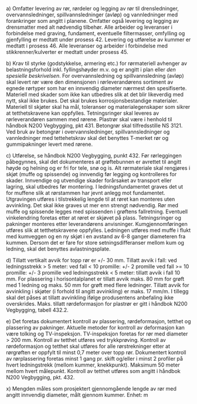 a) Omfatter levering av rør, rørdeler og legging av rør til drensledninger, overvannsledninger, spillvannsledninger (avløp) og vannledninger med forankringer som angitt i planene. Omfatter også levering og legging av drensmatter med alt nødvendig tilbehør. Alle arbeider og leveranser i forbindelse med graving, fundament, eventuelle filtermasser, omfylling og gjenfylling er medtatt under prosess 42. Levering og utførelse av kummer er medtatt i prosess 46. Alle leveranser og arbeider i forbindelse med stikkrenner/kulverter er medtatt under prosess 45.

b) Krav til styrke (godstykkelse, armering etc.) for rørmateriell avhenger av belastningsforhold inkl. fyllingshøyder m.v. og er angitt i plan eller *den spesielle beskrivelsen*.
For overvannsledning og spillvannsledning (avløp) skal levert rør være den dimensjonen i rørleverandørens sortiment av egnede rørtyper som har en innvendig diameter nærmest den spesifiserte.
Materiell med skader som ikke kan utbedres slik at det blir likeverdig med nytt, skal ikke brukes. Det skal brukes korrosjonsbestandige materialer. Materiell til skjøter skal ha mål, toleranser og materialegenskaper som sikrer at tetthetskravene kan oppfylles. Tetningsringer skal leveres av rørleverandøren sammen med rørene.
Plastrør skal være i henhold til håndbok N200 Vegbygging, pkt 431.
Betongrør skal tilfredsstille NS 3121.
Ved bruk av betongrør i overvannsledninger, spillvannsledninger og vannledninger med tettehetskrav skal det benyttes T-merket rør og gummipakninger levert med rørene.

c) Utførelse, se håndbok N200 Vegbygging, punkt 432. Før rørleggingen påbegynnes, skal det dokumenteres at grøftebunnen er avrettet til angitt høyde og helning og er fri for tele, snø og is.
Alt rørmateriale skal rengjøres i skjøt (muffe og spissende) og innvendig før legging og kontrolleres for skader. Innvendige og utvendige skader forårsaket av transport eller lagring, skal utbedres før montering.
I ledningsfundamentet graves det ut for muffene slik at rørstammen har jevnt anlegg mot fundamentet. Utgravingen utføres i tilstrekkelig lengde til at røret kan monteres uten avvinkling. Det skal ikke graves ut mer enn strengt nødvendig. Rør med muffe og spissende legges med spissenden i grøftens fallretning. Eventuell vinkelendring foretas etter at røret er skjøvet på plass.
Tetningsringer og pakninger monteres etter leverandørens anvisninger. Kumgjennomføringen utføres slik at tetthetskravene oppfylles. Ledningen utføres med muffe i flukt med kumveggen og en ny skjøt i en avstand av 6-8 ganger diameteren fra kummen. Dersom det er fare for store setningsdifferanser mellom kum og ledning, skal det benyttes avlastningsplate.

d) Tillatt vertikalt avvik for topp rør er +/- 30 mm.
Tillatt avvik i fall:
ved ledningsstrekk > 5 meter:
ved fall < 10 promille:  +/- 2 promille
ved fall >= 10 promille:  +/- 3 promille
ved ledningsstrekk < 5 meter: tillatt avvik i fall 10 mm.
For plassering i horisontalplanet er tillatt avvik maks. 80 mm for grøft med 1 ledning og maks. 50 mm for grøft med flere ledninger.
Tillatt avvik for avvinkling i skjøter (i forhold til angitt avvinkling) er maks. 17 mm/m. I tillegg skal det påses at tillatt avvinkling ifølge produsentens anbefaling ikke overskrides.
Maks. tillatt rørdeformasjon for plastrør er gitt i håndbok N200 Vegbygging, tabell 432.2.

e) Det foretas dokumentert kontroll av plassering, rørdeformasjon, tetthet og plassering av pakninger. Aktuelle metoder for kontroll av deformasjon kan være tolking og TV-inspeksjon. TV-inspeksjon foretas for rør med diameter > 200 mm. Kontroll av tetthet utføres ved trykkprøving. Kontroll av rørdeformasjon og tetthet skal utføres for alle rørstrekninger etter at rørgrøften er oppfylt til minst 0,7 meter over topp rør.
Dokumentert kontroll av rørplassering foretas minst 1 gang pr. skift og/eller i minst 2 profiler på hvert ledningstrekk (mellom kummer, knekkpunkt). Maksimum 50 meter mellom hvert målepunkt.
Kontroll av tetthet utføres som angitt i håndbok N200 Vegbygging, pkt. 432.

x) Mengden måles som prosjektert gjennomgående lengde av rør med angitt innvendig diameter, målt gjennom kummer. Enhet: m

